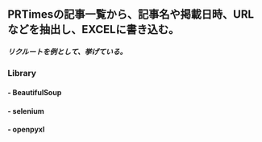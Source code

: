 ## PRTimesの記事一覧から、記事名や掲載日時、URLなどを抽出し、EXCELに書き込む。
##### リクルートを例として、挙げている。

### Library
#### - BeautifulSoup
#### - selenium
#### - openpyxl
